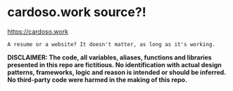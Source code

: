 # cardoso.work source?!

https://cardoso.work


    A resume or a website? It doesn't matter, as long as it's working.

**DISCLAIMER: The code, all variables, aliases, functions and libraries presented in this repo are fictitious.  No identification with actual design patterns, frameworks, logic and reason is intended or should be inferred. No third-party code were harmed  in the making of this repo.**